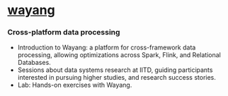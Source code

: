 # [wayang](https://wayang.apache.org/)


### Cross-platform data processing

* Introduction to Wayang: a platform for cross-framework data processing, allowing optimizations across Spark, Flink, and Relational Databases.
* Sessions about data systems research at IITD, guiding participants interested in pursuing higher studies, and research success stories.
* Lab: Hands-on exercises with Wayang.
